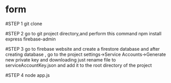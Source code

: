 # form
#STEP 1
git clone <git-file-link>

#STEP 2
go to git project directory,and perform this command
npm install express firebase-admin

#STEP 3
go to firebase website and create a firestore database and after creating database , go to the project settings->Service Accounts->Generate new private key and downloading just rename file to serviceAccountKey.json and add it to the root directory of the project

#STEP 4
node app.js
